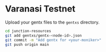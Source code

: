 # Varanasi Testnet

Upload your gentx files to the `gentxs` directory.

```bash
cd junction-resources
git add gentxs/gentx-<node-id>.json
git commit -m "Add gentx for <your-moniker>"
git push origin main
```

